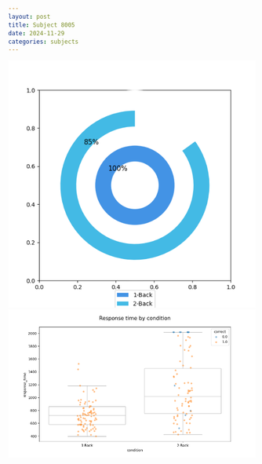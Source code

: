 ```yaml
---
layout: post
title: Subject 8005
date: 2024-11-29
categories: subjects
---
```


![](data/8005/run-14/8005_accuracy_by_condition.png)
![](data/8005/run-14/8005_response_time_by_condition.png)
